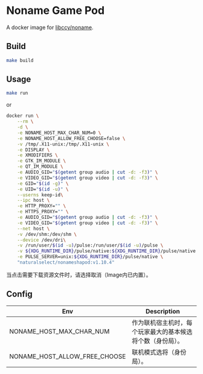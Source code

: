 # Noname Game Pod

A docker image for [libccy/noname](https://github.com/libccy/noname/).

## Build

```bash
make build
```

## Usage

```bash
make run
```

or

```bash
docker run \
    --rm \
    -d \
    -e NONAME_HOST_MAX_CHAR_NUM=0 \
    -e NONAME_HOST_ALLOW_FREE_CHOOSE=false \
    -v /tmp/.X11-unix:/tmp/.X11-unix \
    -e DISPLAY \
    -e XMODIFIERS \
    -e GTK_IM_MODULE \
    -e QT_IM_MODULE \
    -e AUDIO_GID="$(getent group audio | cut -d: -f3)" \
    -e VIDEO_GID="$(getent group video | cut -d: -f3)" \
    -e GID="$(id -g)" \
    -e UID="$(id -u)" \
    --userns keep-id\
    --ipc host \
    -e HTTP_PROXY="" \
    -e HTTPS_PROXY="" \
    -e AUDIO_GID="$(getent group audio | cut -d: -f3)" \
    -e VIDEO_GID="$(getent group video | cut -d: -f3)" \
    --net host \
    -v /dev/shm:/dev/shm \
    --device /dev/dri\
    -v /run/user/$(id -u)/pulse:/run/user/$(id -u)/pulse \
    -v ${XDG_RUNTIME_DIR}/pulse/native:${XDG_RUNTIME_DIR}/pulse/native \
    -e PULSE_SERVER=unix:${XDG_RUNTIME_DIR}/pulse/native \
    "naturalselect/nonameshapod:v1.10.4"
```

当点击需要下载资源文件时，请选择取消（Image内已内置）。

## Config

|Env|Description|
|-|-|
|NONAME_HOST_MAX_CHAR_NUM|作为联机宿主机时，每个玩家最大的基本候选将个数（身份局）。|
|NONAME_HOST_ALLOW_FREE_CHOOSE|联机模式选将（身份局）。|